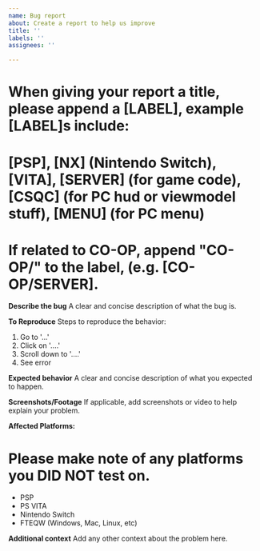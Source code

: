 ```yaml
---
name: Bug report
about: Create a report to help us improve
title: ''
labels: ''
assignees: ''

---
```


# When giving your report a title, please append a [LABEL], example [LABEL]s include:
# [PSP], [NX] (Nintendo Switch), [VITA], [SERVER] (for game code), [CSQC] (for PC hud or viewmodel stuff), [MENU] (for PC menu)
# If related to CO-OP,  append "CO-OP/" to the label, (e.g. [CO-OP/SERVER].

**Describe the bug**
A clear and concise description of what the bug is.

**To Reproduce**
Steps to reproduce the behavior:
1. Go to '...'
2. Click on '....'
3. Scroll down to '....'
4. See error

**Expected behavior**
A clear and concise description of what you expected to happen.

**Screenshots/Footage**
If applicable, add screenshots or video to help explain your problem.

**Affected Platforms:**

# Please make note of any platforms you DID NOT test on.

- PSP
- PS VITA
- Nintendo Switch
- FTEQW (Windows, Mac, Linux, etc)

**Additional context**
Add any other context about the problem here.
